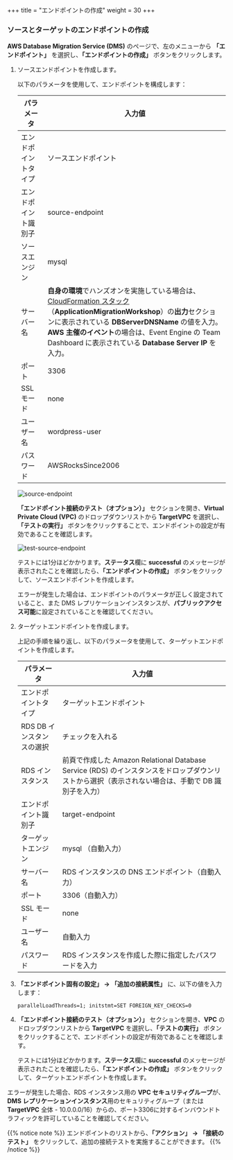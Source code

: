+++
title = "エンドポイントの作成"
weight = 30
+++


### ソースとターゲットのエンドポイントの作成

**AWS Database Migration Service (DMS)** のページで、左のメニューから **「エンドポイント」** を選択し、**「エンドポイントの作成」** ボタンをクリックします。

1. ソースエンドポイントを作成します。 

    以下のパラメータを使用して、エンドポイントを構成します：

    | パラメータ           | 入力値                                          |
    | ------------------- | ---------------------------------------------- |
    | エンドポイントタイプ    | ソースエンドポイント                                |
    | エンドポイント識別子    | source-endpoint                                |
    | ソースエンジン         | mysql                                          |
    | サーバー名            | **自身の環境**でハンズオンを実施している場合は、<a href="https://us-west-2.console.aws.amazon.com/cloudformation/home?region=us-west-2#/" target="_blank">CloudFormation スタック</a>（**ApplicationMigrationWorkshop**）の**出力**セクションに表示されている **DBServerDNSName** の値を入力。<br> **AWS 主催のイベント**の場合は、Event Engine の Team Dashboard に表示されている **Database Server IP** を入力。   |
    | ポート                | 3306                                           |
    | SSL モード            | none                                           |
    | ユーザー名            | wordpress-user                                 |
    | パスワード            | AWSRocksSince2006                                   |

    ![source-endpoint](/db-mig/source-endpoint.ja.png)

    **「エンドポイント接続のテスト（オプション）」** セクションを開き、**Virtual Private Cloud (VPC)** のドロップダウンリストから **TargetVPC** を選択し、**「テストの実行」** ボタンをクリックすることで、エンドポイントの設定が有効であることを確認します。

    ![test-source-endpoint](/db-mig/test-source-endpoint.ja.png)

    テストには1分ほどかかります。**ステータス**欄に **successful** のメッセージが表示されたことを確認したら、**「エンドポイントの作成」** ボタンをクリックして、ソースエンドポイントを作成します。
    
    エラーが発生した場合は、エンドポイントのパラメータが正しく設定されていること、また DMS レプリケーションインスタンスが、**パブリックアクセス可能**に設定されていることを確認してください。

2. ターゲットエンドポイントを作成します。

    上記の手順を繰り返し、以下のパラメータを使用して、ターゲットエンドポイントを作成します。

    | パラメータ           | 入力値                                                 |
    | ------------------- | ----------------------------------------------------- |
    | エンドポイントタイプ       | ターゲットエンドポイント                                       |
    | RDS DB インスタンスの選択  | チェックを入れる                                            |
    | RDS インスタンス          | 前頁で作成した Amazon Relational Database Service (RDS) のインスタンスをドロップダウンリストから選択（表示されない場合は、手動で DB 識別子を入力）  |
    | エンドポイント識別子       | target-endpoint                                       |
    | ターゲットエンジン         | mysql （自動入力）                                                |
    | サーバー名                | RDS インスタンスの DNS エンドポイント（自動入力）                             |
    | ポート                   | 3306（自動入力）                                            |
    | SSL モード               | none                                                  |
    | ユーザー名                | 自動入力                                                |
    | パスワード               | RDS インスタンスを作成した際に指定したパスワードを入力 |


3. **「エンドポイント固有の設定」 → 「追加の接続属性」** に、以下の値を入力します：

    ```
    parallelLoadThreads=1; initstmt=SET FOREIGN_KEY_CHECKS=0
    ```

4. **「エンドポイント接続のテスト（オプション）」** セクションを開き、**VPC** のドロップダウンリストから **TargetVPC** を選択し、**「テストの実行」** ボタンをクリックすることで、エンドポイントの設定が有効であることを確認します。

    テストには1分ほどかかります。**ステータス**欄に **successful** のメッセージが表示されたことを確認したら、**「エンドポイントの作成」** ボタンをクリックして、ターゲットエンドポイントを作成します。

エラーが発生した場合、RDS インスタンス用の **VPC セキュリティグループ**が、 **DMS レプリケーションインスタンス**用のセキュリティグループ（または **TargetVPC** 全体 - 10.0.0.0/16）からの、ポート3306に対するインバウンドトラフィックを許可していることを確認してください。

{{% notice note %}}
エンドポイントのリストから、**「アクション」 → 「接続のテスト」** をクリックして、追加の接続テストを実施することができます。
{{% /notice %}}

